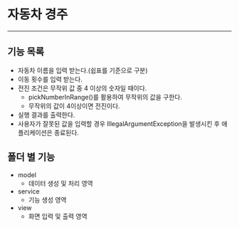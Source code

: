 # 자동차 경주
***

## 기능 목록

* 자동차 이름을 입력 받는다.(쉽표를 기준으로 구분)
* 이동 횟수를 입력 받는다.
* 전진 조건은 무작위 값 중 4 이상의 숫자일 때이다.
    * pickNumberInRange()를 활용하여 무작위의 값을 구한다.
    * 무작위의 값이 4이상이면 전진이다.
* 실행 결과를 출력한다.
* 사용자가 잘못된 값을 입력할 경우 IllegalArgumentException을 발생시킨 후 애플리케이션은 종료된다.

## 폴더 별 기능
* model
  * 데이터 생성 및 처리 영역
* service
  * 기능 생성 영역
* view
  * 화면 입력 및 출력 영역
